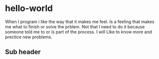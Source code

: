 # hello-world

When I program i like the way that it makes me feel. Is a feeling that makes me what to finish or solve the prblem. Not that I need to do it because someone told me to or is part of the process. I will LIke to know more and prectice new problems.

## Sub header
